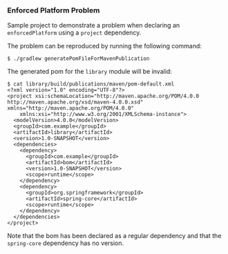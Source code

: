 ### Enforced Platform Problem

Sample project to demonstrate a problem when declaring an `enforcedPlatform`
using a `project` dependency.

The problem can be reproduced by running the following command:

```
$ ./gradlew generatePomFileForMavenPublication
```

The generated pom for the `library` module will be invalid:

```
$ cat library/build/publications/maven/pom-default.xml
<?xml version="1.0" encoding="UTF-8"?>
<project xsi:schemaLocation="http://maven.apache.org/POM/4.0.0 http://maven.apache.org/xsd/maven-4.0.0.xsd" xmlns="http://maven.apache.org/POM/4.0.0"
    xmlns:xsi="http://www.w3.org/2001/XMLSchema-instance">
  <modelVersion>4.0.0</modelVersion>
  <groupId>com.example</groupId>
  <artifactId>library</artifactId>
  <version>1.0-SNAPSHOT</version>
  <dependencies>
    <dependency>
      <groupId>com.example</groupId>
      <artifactId>bom</artifactId>
      <version>1.0-SNAPSHOT</version>
      <scope>runtime</scope>
    </dependency>
    <dependency>
      <groupId>org.springframework</groupId>
      <artifactId>spring-core</artifactId>
      <scope>runtime</scope>
    </dependency>
  </dependencies>
</project>
```

Note that the bom has been declared as a regular dependency and that the
`spring-core` dependency has no version.
